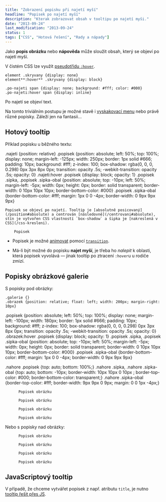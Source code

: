 ```yaml
---
title: "Zobrazení popisku při najetí myší"
headline: "Popisek po najetí myší"
description: "Kterak zobrazovat obsah v tooltipu po najetí myši."
date: "2013-09-24"
last_modification: "2013-09-24"
status: 1
tags: ["CSS", "Hotová řešení", "Rady a nápady"]
---
```


Jako **popis obrázku** nebo **nápověda** může sloužit obsah, který se objeví po najetí myší.

V čistém CSS lze využít [pseudotřídu `:hover`](/css-selektory#uzivatelske-akce).

```
element .skryvany {display: none}
element**:hover** .skryvany {display: block}
```

    .po-najeti span {display: none; background: #fff; color: #000}
    .po-najeti:hover span {display: inline}
  
  Po najetí se objeví text.

Na tomto triviálním postupu je možné stavě i [vyskakovací menu](/vyskakovaci-menu) nebo právě různé popisky. Záleží jen na fantasii…

## Hotový tooltip

Příklad popisku u běžného textu:

.najeti {position: relative}
.popisek {position: absolute; left: 50%; top: 100%; display: none; margin-left: -125px; width: 250px; border: 1px solid #666; padding: 10px; background: #fff; z-index: 100; box-shadow: rgba(0, 0, 0, 0.298) 0px 3px 8px 0px; transition: opacity .5s; -webkit-transition: opacity .5s; opacity: 0}
.najeti:hover .popisek {display: block; opacity: 1}
.popisek .sipka, .popisek .sipka-obal {position: absolute; top: -10px; left: 50%; margin-left: -5px; width: 0px; height: 0px; border: solid transparent; border-width: 0 10px 10px 10px; border-bottom-color: #000}
.popisek .sipka-obal {border-bottom-color: #fff; margin: 1px 0 0 -4px; border-width: 0 9px 9px 9px}

    Popisek se objeví po najetí. Tooltip je [absolutně posicovaný](/position#absolute) a centrován [následovně](/centrovani#absolute), stín je vytvořen CSS vlastností `box-shadow` a šipka je [nakreslená v CSS](/css-kresleni).

        Popisek

  - Popisek je možné [animovat](/animace-skryt) pomocí [`transition`](/transition).

  - Má-li být možné do popisku **najet myší**, je třeba ho *nalepit* k oblasti, která popisek vyvolává — jinak tooltip po ztracení `:hover`u u rodiče zmizí.

## Popisky obrázkové galerie

S popisky pod obrázky:

    .galerie {}
    .obrazek {position: relative; float: left; width: 200px; margin-right: 10px}
.popisek {position: absolute; left: 50%; top: 100%; display: none; margin-left: -100px; width: 180px; border: 1px solid #666; padding: 10px; background: #fff; z-index: 100; box-shadow: rgba(0, 0, 0, 0.298) 0px 3px 8px 0px; transition: opacity .5s; -webkit-transition: opacity .5s; opacity: 0}
.obrazek:hover .popisek {display: block; opacity: 1}
.popisek .sipka, .popisek .sipka-obal {position: absolute; top: -10px; left: 50%; margin-left: -5px; width: 0px; height: 0px; border: solid transparent; border-width: 0 10px 10px 10px; border-bottom-color: #000}
.popisek .sipka-obal {border-bottom-color: #fff; margin: 1px 0 0 -4px; border-width: 0 9px 9px 9px}

.nahore .popisek {top: auto; bottom: 100%;}
.nahore .sipka, .nahore .sipka-obal {top: auto; bottom: -10px; border-width: 10px 10px 0 10px ; border-top-color: #000; border-bottom-color: transparent;}
.nahore .sipka-obal {border-top-color: #fff; border-width: 9px 9px 0  9px; margin: 0 0 1px -4px;}

          Popisek obrázku

          Popisek obrázku

          Popisek obrázku

          Popisek obrázku

Nebo s popisky nad obrázky:

          Popisek obrázku

          Popisek obrázku

          Popisek obrázku

          Popisek obrázku

## JavaScriptový tooltip

V případě, že chceme vytvářet popisek z např. atributu `title`, je nutno [tooltip řešit přes JS](/atribut-title).